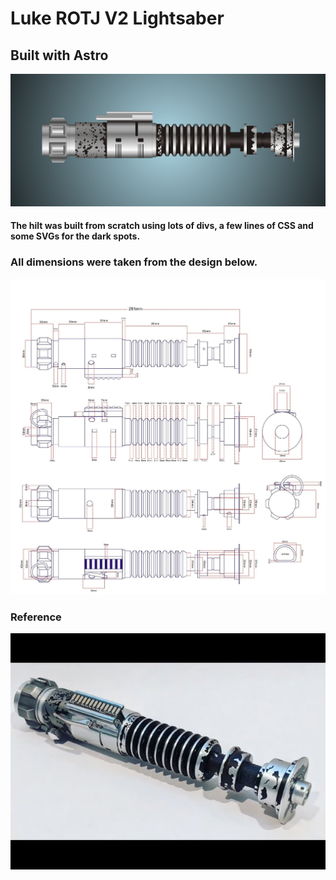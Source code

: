 # Luke ROTJ V2 Lightsaber

## Built with Astro

![](/readme-images/screenshot.png)

#### The hilt was built from scratch using lots of divs, a few lines of CSS and some SVGs for the dark spots.

### All dimensions were taken from the design below.

![](/readme-images/design.jpg)

### Reference

![](/readme-images/luke-v2.jpg)